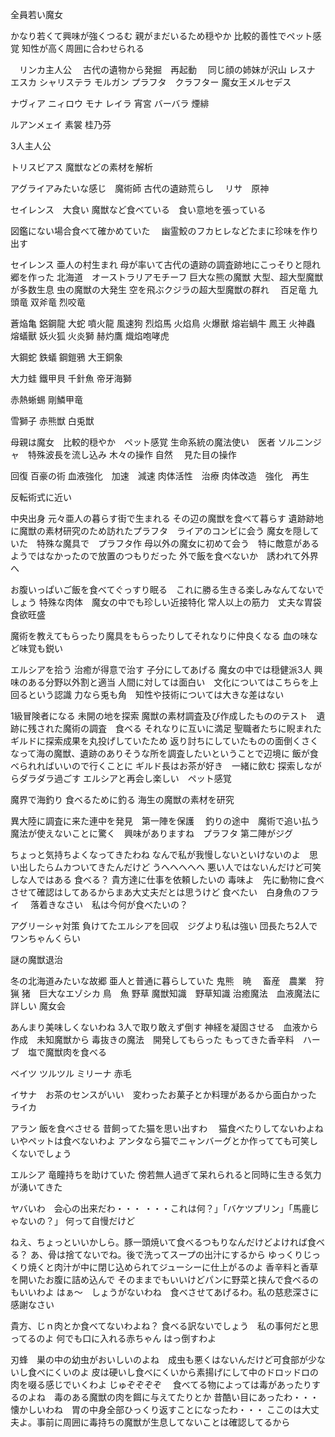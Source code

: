 全員若い魔女

かなり若くて興味が強くつるむ
親がまだいるため穏やか
比較的善性でペット感覚
知性が高く周囲に合わせられる


　リンカ主人公
　古代の遺物から発掘　再起動
　同じ顔の姉妹が沢山
レスナ
エスカ
シャリステラ
モルガン
プラフタ　クラフター
魔女王メルセデス

ナヴィア
ニィロウ
モナ
レイラ
宵宮
バーバラ
煙緋




ルアンメェイ
素裳
桂乃芬


3人主人公

トリスビアス
魔獣などの素材を解析　

アグライアみたいな感じ　魔術師
古代の遺跡荒らし　
リサ　原神


セイレンス　大食い
魔獣など食べている　食い意地を張っている

図鑑にない場合食べて確かめていた　
幽霊鮫のフカヒレなどたまに珍味を作り出す

セイレンス
亜人の村生まれ
母が率いて古代の遺跡の調査跡地にこっそりと隠れ郷を作った
北海道　オーストラリアモチーフ
巨大な熊の魔獣
大型、超大型魔獣が多数生息
虫の魔獣の大発生
空を飛ぶクジラの超大型魔獣の群れ　
百足竜
九頭竜
双斧竜
烈咬竜

蒼焔亀
鋁鋼龍
大蛇
噴火龍
風速狗
烈焰馬
火焰鳥
火爆獸
熔岩蝸牛
鳳王
火神蟲
熔蟻獸
妖火狐
火炎獅
赫灼鷹
熾焰咆哮虎

大鋼蛇
鉄蟻
鋼鎧鴉
大王銅象

大力蛙
鐵甲貝
千針魚
帝牙海獅


赤熱蜥蜴
剛鱗甲竜

雪獅子
赤熊獣
白兎獣




母親は魔女　比較的穏やか　ペット感覚
生命系統の魔法使い　医者
 ソルニンジャ　特殊波長を流し込み 木々の操作 自然
　見た目の操作



回復 百豪の術
血液強化　加速　減速
肉体活性　治療
肉体改造　強化　再生

反転術式に近い


中央出身
元々亜人の暮らす街で生まれる
その辺の魔獣を食べて暮らす
遺跡跡地に魔獣の素材研究のため訪れたプラフタ　ライアのコンビに会う
魔女を隠していた　特殊な魔具で　プラフタ作
母以外の魔女に初めて会う　特に敵意があるようではなかったので放置のつもりだった
外で飯を食べないか　誘われて外界へ

お腹いっぱいご飯を食べてぐっすり眠る　これに勝る生きる楽しみなんてないでしょう
特殊な肉体　魔女の中でも珍しい近接特化
常人以上の筋力　丈夫な胃袋　食欲旺盛

魔術を教えてもらったり魔具をもらったりしてそれなりに仲良くなる
血の味など味覚も鋭い


エルシアを拾う
治癒が得意で治す
子分にしてあげる
魔女の中では穏健派3人
興味のある分野以外割と適当
人間に対しては面白い　文化についてはこちらを上回るという認識
力なら兎も角　知性や技術については大きな差はない

1級冒険者になる
未開の地を探索
魔獣の素材調査及び作成したもののテスト　遺跡に残された魔術の調査　食べる
それなりに互いに満足
聖職者たちに睨まれた　ギルドに探索成果を丸投げしていたため
返り討ちにしていたものの面倒くさくなって海の魔獣、遺跡のありそうな所を調査したいということで辺境に
飯が食べられればいいので行くことに
ギルド長はお茶が好き　一緒に飲む
探索しながらダラダラ過ごす
エルシアと再会し楽しい　ペット感覚



魔界で海釣り
食べるために釣る
海生の魔獣の素材を研究

異大陸に調査に来た連中を発見　第一陣を保護　
釣りの途中　魔術で追い払う
魔法が使えないことに驚く　興味がありますね　プラフタ
第二陣がジグ






ちょっと気持ちよくなってきたわね
なんで私が我慢しないといけないのよ　思い出したらムカついてきたんだけど
うへへへへへ
悪い人ではないんだけど可笑しな人ではある
食べる？
貴方達に仕事を依頼したいの
毒味よ　先に動物に食べさせて確認はしてあるからまあ大丈夫だとは思うけど
食べたい　白身魚のフライ　
落着きなさい　私は今何が食べたいの？



アグリーシャ対策
負けてたエルシアを回収　ジグより私は強い
団長たち2人でワンちゃんくらい

謎の魔獣退治


冬の北海道みたいな故郷
亜人と普通に暮らしていた
鬼熊　暁　
畜産　農業　狩猟
猪　巨大なエゾシカ
鳥　魚
野草
魔獣知識　野草知識
治癒魔法　血液魔法に詳しい
魔女会




あんまり美味しくないわね
3人で取り敢えず倒す
神経を凝固させる　血液から作成　未知魔獣から
毒抜きの魔法　開発してもらった
もってきた香辛料　ハーブ　塩で魔獣肉を食べる











ベイツ
ツルツル
ミリーナ
赤毛

イサナ　お茶のセンスがいい　変わったお菓子とか料理があるから面白かった
ライカ



アラン
飯を食べさせる
昔飼ってた猫を思い出すわ　
猫食べたりしてないわよね　いやペットは食べないわよ
アンタなら猫でニャンバーグとか作ってても可笑しくないでしょう

エルシア
竜瞳持ちを助けていた
傍若無人過ぎて呆れられると同時に生きる気力が湧いてきた



ヤバいわ　会心の出来だわ・・・
・・・これは何？」「バケツプリン」「馬鹿じゃないの？」
何って自慢だけど


ねえ、ちょっといいかしら。豚一頭焼いて食べるつもりなんだけどよければ食べる？
あ、骨は捨てないでね。後で洗ってスープの出汁にするから
ゆっくりじっくり焼くと肉汁が中に閉じ込められてジューシーに仕上がるのよ
香辛料と香草を開いたお腹に詰め込んで
そのままでもいいけどパンに野菜と挟んで食べるのもいいわよ
はぁ～　しょうがないわね　食べさせてあげるわ。私の慈悲深さに感謝なさい


貴方、じｎ肉とか食べてないわよね？
食べる訳ないでしょう　私の事何だと思ってるのよ
何でも口に入れる赤ちゃん
はっ倒すわよ

刃蜂　巣の中の幼虫がおいしいのよね　成虫も悪くはないんだけど可食部が少ないし食べにくいのよ
皮は硬いし食べにくいから素揚げにして中のドロッドロの肉を啜る感じでいくわよ
じゅぞぞぞぞ　
食べてる物によっては毒があったりするのよね　毒のある魔獣の肉を餌に与えてたりとか
昔酷い目にあったわ・・・懐かしいわね　胃の中身全部ひっくり返すことになったわ・・・
ここのは大丈夫よ。事前に周囲に毒持ちの魔獣が生息してないことは確認してるから



